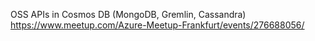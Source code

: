 OSS APIs in Cosmos DB (MongoDB, Gremlin, Cassandra)
https://www.meetup.com/Azure-Meetup-Frankfurt/events/276688056/
